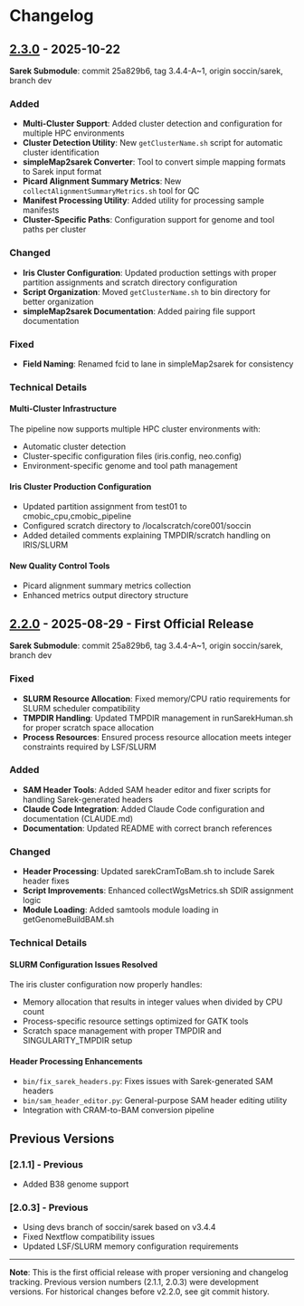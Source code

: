 # Changelog

## [2.3.0] - 2025-10-22

**Sarek Submodule**: commit 25a829b6, tag 3.4.4-A~1, origin soccin/sarek, branch dev

### Added
- **Multi-Cluster Support**: Added cluster detection and configuration for multiple HPC environments
- **Cluster Detection Utility**: New `getClusterName.sh` script for automatic cluster identification
- **simpleMap2sarek Converter**: Tool to convert simple mapping formats to Sarek input format
- **Picard Alignment Summary Metrics**: New `collectAlignmentSummaryMetrics.sh` tool for QC
- **Manifest Processing Utility**: Added utility for processing sample manifests
- **Cluster-Specific Paths**: Configuration support for genome and tool paths per cluster

### Changed
- **Iris Cluster Configuration**: Updated production settings with proper partition assignments and scratch directory configuration
- **Script Organization**: Moved `getClusterName.sh` to bin directory for better organization
- **simpleMap2sarek Documentation**: Added pairing file support documentation

### Fixed
- **Field Naming**: Renamed fcid to lane in simpleMap2sarek for consistency

### Technical Details

#### Multi-Cluster Infrastructure
The pipeline now supports multiple HPC cluster environments with:
- Automatic cluster detection
- Cluster-specific configuration files (iris.config, neo.config)
- Environment-specific genome and tool path management

#### Iris Cluster Production Configuration
- Updated partition assignment from test01 to cmobic_cpu,cmobic_pipeline
- Configured scratch directory to /localscratch/core001/soccin
- Added detailed comments explaining TMPDIR/scratch handling on IRIS/SLURM

#### New Quality Control Tools
- Picard alignment summary metrics collection
- Enhanced metrics output directory structure

## [2.2.0] - 2025-08-29 - First Official Release

**Sarek Submodule**: commit 25a829b6, tag 3.4.4-A~1, origin soccin/sarek, branch dev

### Fixed
- **SLURM Resource Allocation**: Fixed memory/CPU ratio requirements for SLURM scheduler compatibility
- **TMPDIR Handling**: Updated TMPDIR management in runSarekHuman.sh for proper scratch space allocation
- **Process Resources**: Ensured process resource allocation meets integer constraints required by LSF/SLURM

### Added
- **SAM Header Tools**: Added SAM header editor and fixer scripts for handling Sarek-generated headers
- **Claude Code Integration**: Added Claude Code configuration and documentation (CLAUDE.md)
- **Documentation**: Updated README with correct branch references

### Changed
- **Header Processing**: Updated sarekCramToBam.sh to include Sarek header fixes
- **Script Improvements**: Enhanced collectWgsMetrics.sh SDIR assignment logic
- **Module Loading**: Added samtools module loading in getGenomeBuildBAM.sh

### Technical Details

#### SLURM Configuration Issues Resolved
The iris cluster configuration now properly handles:
- Memory allocation that results in integer values when divided by CPU count
- Process-specific resource settings optimized for GATK tools
- Scratch space management with proper TMPDIR and SINGULARITY_TMPDIR setup

#### Header Processing Enhancements
- `bin/fix_sarek_headers.py`: Fixes issues with Sarek-generated SAM headers
- `bin/sam_header_editor.py`: General-purpose SAM header editing utility
- Integration with CRAM-to-BAM conversion pipeline

## Previous Versions

### [2.1.1] - Previous
- Added B38 genome support

### [2.0.3] - Previous
- Using devs branch of soccin/sarek based on v3.4.4
- Fixed Nextflow compatibility issues
- Updated LSF/SLURM memory configuration requirements

---

**Note**: This is the first official release with proper versioning and changelog tracking. Previous version numbers (2.1.1, 2.0.3) were development versions. For historical changes before v2.2.0, see git commit history.

[2.3.0]: https://github.com/soccin/SMap/releases/tag/v2.3.0
[2.2.0]: https://github.com/soccin/SMap/releases/tag/v2.2.0
